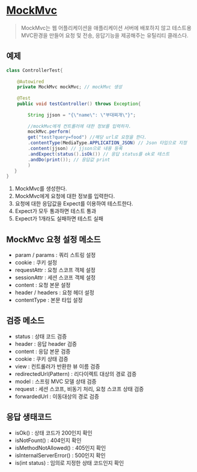 # [MockMvc](https://velog.io/@jkijki12/Spring-MockMvc)



> MockMvc는 웹 어플리케이션을 애플리케이션 서버에 배포하지 않고 테스트용 MVC환경을 만들어 요청 및 전송, 응답기능을 제공해주는 유틸리티 클래스다.

## 예제

``` java
class ControllerTest{
	
    @Autowired
    private MockMvc mockMvc; // mockMvc 생성
    
    @Test
    public void testController() throws Exception{
    	
        String jjson = "{\"name\": \"부대찌개\"}";
        
        //mockMvc에게 컨트롤러에 대한 정보를 입력하자.
        mockMvc.perform(
        get("test?query=food") //해당 url로 요청을 한다.
        .contentType(MediaType.APPLICATION_JSON) // Json 타입으로 지정
        .content(jjson) // jjson으로 내용 등록
        .andExpect(status().isOk()) // 응답 status를 ok로 테스트
        .andDo(print()); // 응답값 print
        )  
   }
}
```

1. MockMvc를 생성한다.
2. MockMvc에게 요청에 대한 정보를 입력한다.
3. 요청에 대한 응답값을 Expect를 이용하여 테스트한다.
4. Expect가 모두 통과하면 테스트 통과
5. Expect가 1개라도 실패하면 테스트 실패



## MockMvc 요청 설정 메소드

- param / params : 쿼리 스트링 설정
- cookie : 쿠키 설정
- requestAttr : 요청 스코프 객체 설정
- sessionAttr : 세션 스코프 객체 설정
- content : 요청 본문 설정
- header / headers : 요청 헤더 설정
- contentType : 본문 타입 설정



## 검증 메소드

- status : 상태 코드 검증
- header : 응답 header 검증
- content : 응답 본문 검증
- cookie : 쿠키 상태 검증
- view : 컨트롤러가 반환한 뷰 이름 검증
- redirectedUrl(Pattern) : 리다이렉트 대상의 경로 검증
- model : 스프링 MVC 모델 상태 검증
- request : 세션 스코프, 비동기 처리, 요청 스코프 상태 검증
- forwardedUrl : 이동대상의 경로 검증



## 응답 생태코드

- isOk() : 상태 코드가 200인지 확인
- isNotFount() : 404인지 확인
- isMethodNotAllowed() : 405인지 확인
- isInternalServerError() : 500인지 확인
- is(int status) : 임의로 지정한 상태 코드인지 확인

